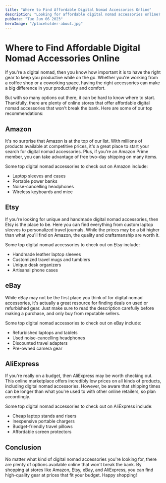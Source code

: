 ```yaml
---
title: "Where to Find Affordable Digital Nomad Accessories Online"
description: "Looking for affordable digital nomad accessories online? Check out our top recommendations for gear that won&#39;t break the bank."
pubDate: "Tue Jun 06 2023"
heroImage: "/placeholder-about.jpg"
---
```


# Where to Find Affordable Digital Nomad Accessories Online

If you&#39;re a digital nomad, then you know how important it is to have the right gear to keep you productive while on the go. Whether you&#39;re working from a coffee shop or a coworking space, having the right accessories can make a big difference in your productivity and comfort.

But with so many options out there, it can be hard to know where to start. Thankfully, there are plenty of online stores that offer affordable digital nomad accessories that won&#39;t break the bank. Here are some of our top recommendations:

## Amazon

It&#39;s no surprise that Amazon is at the top of our list. With millions of products available at competitive prices, it&#39;s a great place to start your search for digital nomad accessories. Plus, if you&#39;re an Amazon Prime member, you can take advantage of free two-day shipping on many items.

Some top digital nomad accessories to check out on Amazon include:

- Laptop sleeves and cases
- Portable power banks
- Noise-cancelling headphones
- Wireless keyboards and mice

## Etsy

If you&#39;re looking for unique and handmade digital nomad accessories, then Etsy is the place to be. Here you can find everything from custom laptop sleeves to personalized travel journals. While the prices may be a bit higher than what you&#39;ll find on Amazon, the quality and craftsmanship are worth it.

Some top digital nomad accessories to check out on Etsy include:

- Handmade leather laptop sleeves
- Customized travel mugs and tumblers
- Unique desk organizers
- Artisanal phone cases

## eBay

While eBay may not be the first place you think of for digital nomad accessories, it&#39;s actually a great resource for finding deals on used or refurbished gear. Just make sure to read the description carefully before making a purchase, and only buy from reputable sellers.

Some top digital nomad accessories to check out on eBay include:

- Refurbished laptops and tablets
- Used noise-cancelling headphones
- Discounted travel adapters
- Pre-owned camera gear

## AliExpress

If you&#39;re really on a budget, then AliExpress may be worth checking out. This online marketplace offers incredibly low prices on all kinds of products, including digital nomad accessories. However, be aware that shipping times can be longer than what you&#39;re used to with other online retailers, so plan accordingly.

Some top digital nomad accessories to check out on AliExpress include:

- Cheap laptop stands and risers
- Inexpensive portable chargers
- Budget-friendly travel pillows
- Affordable screen protectors

## Conclusion

No matter what kind of digital nomad accessories you&#39;re looking for, there are plenty of options available online that won&#39;t break the bank. By shopping at stores like Amazon, Etsy, eBay, and AliExpress, you can find high-quality gear at prices that fit your budget. Happy shopping!